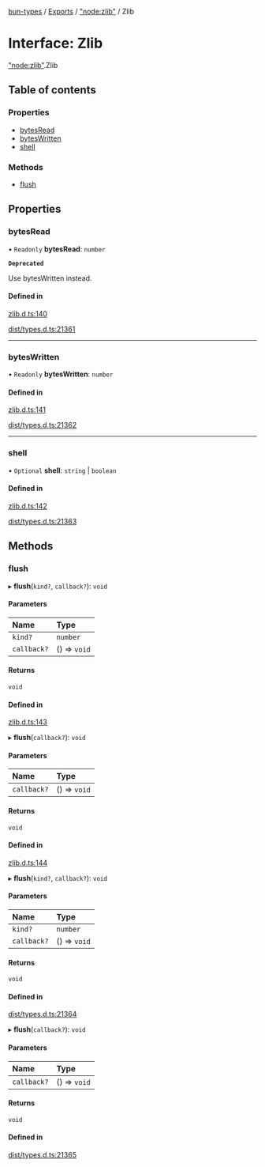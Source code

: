 [bun-types](https://github.com/oven-sh/bun-types/blob/master/api-docs/README.md) / [Exports](https://github.com/oven-sh/bun-types/blob/master/api-docs/modules.md) / ["node:zlib"](https://github.com/oven-sh/bun-types/blob/master/api-docs/modules/node_zlib_.md) / Zlib

# Interface: Zlib

["node:zlib"](https://github.com/oven-sh/bun-types/blob/master/api-docs/modules/node_zlib_.md).Zlib

## Table of contents

### Properties

- [bytesRead](https://github.com/oven-sh/bun-types/blob/master/api-docs/interfaces/node_zlib_.Zlib.md#bytesread)
- [bytesWritten](https://github.com/oven-sh/bun-types/blob/master/api-docs/interfaces/node_zlib_.Zlib.md#byteswritten)
- [shell](https://github.com/oven-sh/bun-types/blob/master/api-docs/interfaces/node_zlib_.Zlib.md#shell)

### Methods

- [flush](https://github.com/oven-sh/bun-types/blob/master/api-docs/interfaces/node_zlib_.Zlib.md#flush)

## Properties

### bytesRead

• `Readonly` **bytesRead**: `number`

**`Deprecated`**

Use bytesWritten instead.

#### Defined in

[zlib.d.ts:140](https://github.com/valgaze/bun-types/blob/6f8dbf8/zlib.d.ts#L140)

[dist/types.d.ts:21361](https://github.com/valgaze/bun-types/blob/6f8dbf8/dist/types.d.ts#L21361)

___

### bytesWritten

• `Readonly` **bytesWritten**: `number`

#### Defined in

[zlib.d.ts:141](https://github.com/valgaze/bun-types/blob/6f8dbf8/zlib.d.ts#L141)

[dist/types.d.ts:21362](https://github.com/valgaze/bun-types/blob/6f8dbf8/dist/types.d.ts#L21362)

___

### shell

• `Optional` **shell**: `string` \| `boolean`

#### Defined in

[zlib.d.ts:142](https://github.com/valgaze/bun-types/blob/6f8dbf8/zlib.d.ts#L142)

[dist/types.d.ts:21363](https://github.com/valgaze/bun-types/blob/6f8dbf8/dist/types.d.ts#L21363)

## Methods

### flush

▸ **flush**(`kind?`, `callback?`): `void`

#### Parameters

| Name | Type |
| :------ | :------ |
| `kind?` | `number` |
| `callback?` | () => `void` |

#### Returns

`void`

#### Defined in

[zlib.d.ts:143](https://github.com/valgaze/bun-types/blob/6f8dbf8/zlib.d.ts#L143)

▸ **flush**(`callback?`): `void`

#### Parameters

| Name | Type |
| :------ | :------ |
| `callback?` | () => `void` |

#### Returns

`void`

#### Defined in

[zlib.d.ts:144](https://github.com/valgaze/bun-types/blob/6f8dbf8/zlib.d.ts#L144)

▸ **flush**(`kind?`, `callback?`): `void`

#### Parameters

| Name | Type |
| :------ | :------ |
| `kind?` | `number` |
| `callback?` | () => `void` |

#### Returns

`void`

#### Defined in

[dist/types.d.ts:21364](https://github.com/valgaze/bun-types/blob/6f8dbf8/dist/types.d.ts#L21364)

▸ **flush**(`callback?`): `void`

#### Parameters

| Name | Type |
| :------ | :------ |
| `callback?` | () => `void` |

#### Returns

`void`

#### Defined in

[dist/types.d.ts:21365](https://github.com/valgaze/bun-types/blob/6f8dbf8/dist/types.d.ts#L21365)
